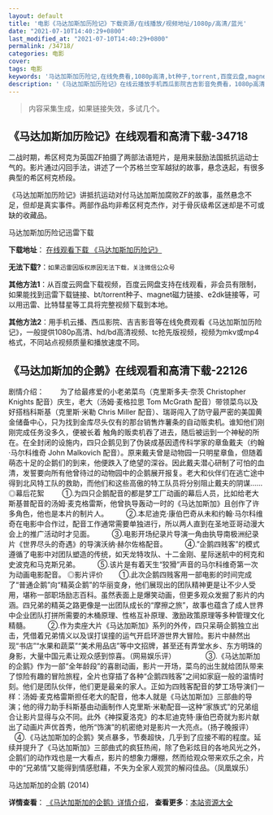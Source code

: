 ```yaml
---
layout: default
title: '电影《马达加斯加历险记》下载资源/在线播放/视频地址/1080p/高清/蓝光'
date: "2021-07-10T14:40:29+0800"
last_modified_at: "2021-07-10T14:40:29+0800"
permalink: /34718/
categories: 电影
cover:
tags: 电影
keywords: '马达加斯加历险记,在线免费看,1080p高清,bt种子,torrent,百度云盘,magnet,磁力链,迅雷下载资源'
description: '《马达加斯加历险记》在线云播放手机西瓜影院吉吉影音免费看，1080p高清bd/hd未删减完整版和tc抢先枪版，mkv/mp4格式，附带bt/torrent种子、magnet/磁力链、百度云盘、网盘资源迅雷下载链接'
---
```


>内容采集生成，如果链接失效，多试几个。


## 《马达加斯加历险记》在线观看和高清下载-34718

二战时期，希区柯克为英国ZF拍摄了两部法语短片，是用来鼓励法国抵抗运动士气的。影片通过闪回手法，讲述了一个苏格兰空军越狱的故事，悬念迭起，有很多典型的希区柯克桥段。</p>《马达加斯加历险记》讲抵抗运动对付马达加斯加腐败ZF的故事，虽然悬念不足，但却是真实事件。两部作品均非希区柯克杰作，对于骨灰级希区迷却是不可或缺的收藏品。</p>


马达加斯加历险记迅雷下载

**下载地址**： [在线观看下载 《马达加斯加历险记》](https://www.993dy.com//vod-detail-id-14214.html) 


**无法下载?**：`如果迅雷因版权原因无法下载，关注微信公众号 `

**其他方法1**：从百度云网盘下载视频，百度云网盘支持在线观看，非会员有限制，如果能找到迅雷下载链接、bt/torrent种子、magnet磁力链接、e2dk链接等，可以用迅雷、比特彗星等工具将完整视频下载到本地。

**其他方法2**：用手机云播、西瓜影院、吉吉影音等在线免费观看《马达加斯加历险记》，一般提供1080p高清、hd/bd高清视频、tc抢先版视频，视频为mkv或mp4格式，不同站点视频质量和播放速度不同。


## 《马达加斯加的企鹅》在线观看和高清下载-22126

剧情介绍：        为了给最疼爱的小老弟菜鸟（克里斯多夫·奈茨 Christopher Knights 配音）庆生，老大（汤姆·麦格拉思 Tom McGrath 配音）带领菜鸟以及好搭档科斯基（克里斯·米勒 Chris Miller 配音）、瑞哥闯入了防守最严密的美国黄金储备中心，只为找到金库尽头仅有的那台销售炸薯条的自动贩卖机。谁知他们刚刚完成任务没多久，便被长着 触角的贩卖机吞了进去，随后被运到一个神秘的所在。在全封闭的设施内，四只企鹅见到了伪装成基因遗传科学家的章鱼戴夫（约翰·马尔科维奇 John Malkovich 配音）。原来戴夫曾是动物园一只明星章鱼，但随着萌态十足的企鹅们的到来，他便跌入了绝望的深谷。因此戴夫潜心研制了可怕的血清，发誓要向所有他曾待过的动物园中的企鹅展开报复。老大和伙伴们在逃亡途中得到北风特工队的救助，而他们和这些高傲的特工队员将分别阻止戴夫的阴谋……   ◎幕后花絮           ①.为四只企鹅配音的都是梦工厂动画的幕后人员，比如给老大斯基普配音的汤姆·麦克格雷斯，他曾执导轰动一时的《马达加斯加》且创作了许多角色，他也是本片的制片人。           ②.本尼迪克·康伯巴奇从未和约翰·马尔科维奇在电影中合作过，配音工作通常需要单独进行，所以两人直到在圣地亚哥动漫大会上的推广活动时才见面。           ③.电影开场纪录片导演一角由执导南极洲纪录片《世界尽头的奇遇》的导演沃纳·赫尔佐格配音。           ④.”企鹅四贱客”的模式遵循了电影中对团队塑造的传统，如天龙特攻队、十二金刚、星际迷航中的柯克和史波克和马克斯兄弟。           ⑤.该片是有着天生“狡猾”声音的马尔科维奇第一次为动画电影配音。   ◎影片评价          ①.此次企鹅四贱客用一部电影的时间完成了“普通企鹅”向“精英企鹅”的华丽变身，他们展现出的团队精神更是让不少人受用，堪称一部职场励志百科。虽然表面上是爆笑动画，但更多观众发掘了影片的内涵。四兄弟的精英之路更像是一出团队成长的“摩擦之旅”，故事也蕴含了成人世界中企业团队打拼所需要的木桶原理、性格互补原理、激励政策原理等多种管理文化精髓。           ②.作为卖座大片《马达加斯加》系列的外传，四只呆萌企鹅独立出击，凭借着兄弟情义以及误打误撞的运气开启环游世界大冒险。影片中赫然出现“书店”“水果和蔬菜”“美术用品店”等中文招牌，甚至还有弄堂水乡、东方明珠的身影，大量中国元素让观众感到惊喜。（网易娱乐评）                 ③.《马达加斯加的企鹅》作为一部“全年龄段”的喜剧动画，影片一开场，菜鸟的出生就给团队带来了惊险有趣的冒险旅程，全片也穿插了各种“企鹅四贱客”之间如家庭一般的温情时刻。他们是团队伙伴，他们更是最亲的家人。正如为四贱客配音的梦工场导演们一样：汤姆·麦克格雷斯担任老大的配音，他本人就是《马达加斯加》三部曲的导演；他的得力助手科斯基由动画制作人克里斯·米勒配音—这种“家族式”的兄弟组合让影片显得与众不同。此外《神探夏洛克》的本尼迪克特·康伯巴奇就为影片献出了动画片声优首秀，他所“饰演”的机密绝对是影片一大亮点。（扬子晚报评）          ④.《马达加斯加的企鹅》笑点暴多，节奏超快，几乎到了应接不暇的程度。延续并提升了《马达加斯加》三部曲式的疯狂热闹，除了色彩炫目的各地风光之外，企鹅们的动作戏也是一大看点，影片的想象力爆棚，然而给观众带来欢乐之余，片中的“兄弟情”又能得到情感慰藉，不失为全家人观赏的解闷佳品。（凤凰娱乐）


马达加斯加的企鹅 (2014)

**详情查看**： [《马达加斯加的企鹅》详情介绍](/movie/22126/)， **查看更多**：[本站资源大全](/movie/t/all/)

